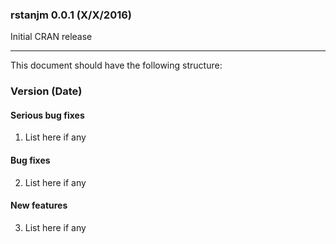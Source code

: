 ### rstanjm 0.0.1 (X/X/2016)  
Initial CRAN release

---

This document should have the following structure:  
### Version (Date)  
#### Serious bug fixes  
  1. List here if any  
#### Bug fixes  
  2. List here if any  
#### New features  
  3. List here if any    
